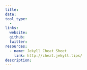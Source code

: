 ```yaml
---
title:
date:
tool_type:
  - 
links:
  website:
  github:
  twitter:
resources:
  - name: Jekyll Cheat Sheet
    link: http://cheat.jekyll.tips/
description:
---
```

